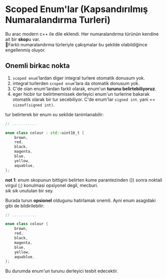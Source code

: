 # Scoped Enum'lar (Kapsandırılmış Numaralandırma Turleri)

Bu arac modern c++ ile dile eklendi.
Her numaralandırma türünün kendine ait bir **skop**u var.  
Farklı numaralandırma türleriyle çakışmalar bu şekilde olabildiğince engellenmiş oluyor.  

## Onemli birkac nokta

1. `scoped enum`'lardan diger integral turlere otomatik donusum yok.
2. integral turlerden `scoped enum`'lara da otomatik donusum yok.
3. C'de olan enum'lardan farkli olarak, enum'un **turunu belirtebiliyoruz**.
4. eger hicbir tur belirtmemissek derleyici enum'un turlerine bakarak otomatik olarak bir tur secebiliyor. C'de enum'lar `signed int`. yani == `sizeof(signed int)`.

tur belirterek bir enum su sekilde tanimlanabilir:

```c++
// ...........

enum class colour : std::uint16_t {
    brown,
    red,
    black,
    magenta,
    blue,
    yellow,
    aquablue,
};
```

 **not 1**: enum skopunun  bittigini belirten kume parantezinden (}) sonra noktali virgul (;) konulmasi opsiyonel degil, mecburi.  
 sik sik unutulan bir sey.

Burada turun **opsionel** oldugunu hatirlamak onemli. Ayni enum asagidaki gibi de bildirilebilir:

```c++
// ...........

enum class colour {
    brown,
    red,
    black,
    magenta,
    blue,
    yellow,
    aquablue,
};
```

Bu durumda enum'un turunu derleyici tesbit edecektir.
